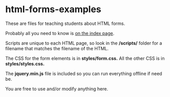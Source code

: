html-forms-examples
===================

These are files for teaching students about HTML forms.

Probably all you need to know is [on the index page](http://macloo.github.io/html-forms-examples/index.html).

Scripts are unique to each HTML page, so look in the **/scripts/** folder for a filename that matches the filename of the HTML.

The CSS for the form elements is in **styles/form.css.** All the other CSS is in **styles/styles.css.**

The **jquery.min.js** file is included so you can run everything offline if need be.

You are free to use and/or modify anything here.
